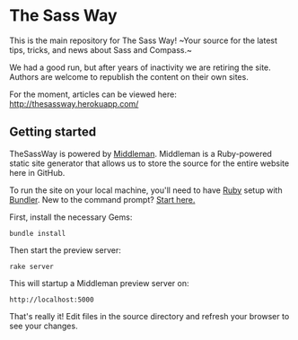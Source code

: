 # The Sass Way

This is the main repository for The Sass Way! ~Your source for the latest tips,
tricks, and news about Sass and Compass.~

We had a good run, but after years of inactivity we are retiring the site.
Authors are welcome to republish the content on their own sites.

For the moment, articles can be viewed here: http://thesassway.herokuapp.com/


## Getting started

TheSassWay is powered by [Middleman][2]. Middleman is a Ruby-powered static
site generator that allows us to store the source for the entire website here
in GitHub.

To run the site on your local machine, you'll need to have [Ruby][3] setup with
[Bundler][4]. New to the command prompt? [Start here.][5]

First, install the necessary Gems:

    bundle install

Then start the preview server:

    rake server

This will startup a Middleman preview server on:

    http://localhost:5000

That's really it! Edit files in the source directory and refresh your browser
to see your changes.

[1]: CONTRIBUTING.md
[2]: http://middlemanapp.com/
[3]: https://www.ruby-lang.org/en/downloads/
[4]: http://bundler.io/
[5]: http://wiseheartdesign.com/articles/2010/11/12/the-designers-guide-to-the-osx-command-prompt/
